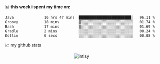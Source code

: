 📊 **this week i spent my time on:**
<!--START_SECTION:waka-->

```txt
Java              16 hrs 47 mins  ████████████████████████░   96.11 %
Groovy            18 mins         ▒░░░░░░░░░░░░░░░░░░░░░░░░   01.74 %
Bash              17 mins         ▒░░░░░░░░░░░░░░░░░░░░░░░░   01.69 %
Gradle            2 mins          ░░░░░░░░░░░░░░░░░░░░░░░░░   00.24 %
Kotlin            0 secs          ░░░░░░░░░░░░░░░░░░░░░░░░░   00.08 %
```

<!--END_SECTION:waka-->


📈 my github stats

<p align="center"> <img src="https://github-readme-stats.vercel.app/api?username=intisy&show_icons=true&theme=gotham" alt="intisy" />




